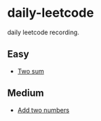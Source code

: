 # daily-leetcode
daily leetcode recording.

## Easy

* [Two sum](https://github.com/huangyuanzhen/daily-leetcode/issues/1)

## Medium

* [Add two numbers](https://github.com/huangyuanzhen/daily-leetcode/issues/2)
